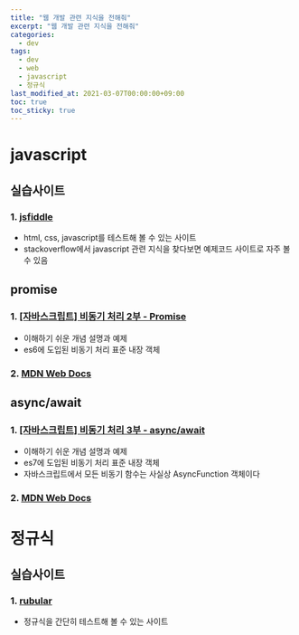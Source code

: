 ```yaml
---
title: "웹 개발 관련 지식을 전해줘"
excerpt: "웹 개발 관련 지식을 전해줘"
categories: 
  - dev
tags: 
  - dev
  - web
  - javascript
  - 정규식
last_modified_at: 2021-03-07T00:00:00+09:00
toc: true
toc_sticky: true
---
```


# javascript
## 실습사이트
### 1. [jsfiddle](https://jsfiddle.net/)
- html, css, javascript를 테스트해 볼 수 있는 사이트
- stackoverflow에서 javascript 관련 지식을 찾다보면 예제코드 사이트로 자주 볼 수 있음
## promise
### 1. [[자바스크립트] 비동기 처리 2부 - Promise](https://www.daleseo.com/js-async-promise/)
- 이해하기 쉬운 개념 설명과 예제
- es6에 도입된 비동기 처리 표준 내장 객체
### 2. [MDN Web Docs](https://developer.mozilla.org/ko/docs/Web/JavaScript/Reference/Global_Objects/Promise)

## async/await
### 1. [[자바스크립트] 비동기 처리 3부 - async/await](https://www.daleseo.com/js-async-async-await/)
- 이해하기 쉬운 개념 설명과 예제
- es7에 도입된 비동기 처리 표준 내장 객체
- 자바스크립트에서 모든 비동기 함수는 사실상 AsyncFunction 객체이다
### 2. [MDN Web Docs](https://developer.mozilla.org/ko/docs/Web/JavaScript/Reference/Global_Objects/AsyncFunction)


# 정규식
## 실습사이트
### 1. [rubular](https://rubular.com/)
- 정규식을 간단히 테스트해 볼 수 있는 사이트

